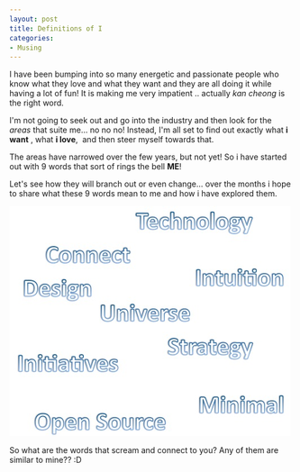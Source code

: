```yaml
---
layout: post
title: Definitions of I
categories:
- Musing
---
```



I have been bumping into so many energetic and passionate people who know what they love and what they want and they are all doing it while having a lot of fun! It is making me very impatient .. actually _kan cheong_ is the right word.

I'm not going to seek out and go into the industry and then look for the _areas_ that suite me... no no no! Instead, I'm all set to find out exactly what **i want** , what **i love**,  and then steer myself towards that.

The areas have narrowed over the few years, but not yet! So i have started out with 9 words that sort of rings the bell **ME**!

Let's see how they will branch out or even change... over the months i hope to share what these 9 words mean to me and how i have explored them.

![](/img/Screen-shot-2009-11-28-at-PM-01.37.46.jpg)

So what are the words that scream and connect to you? Any of them are similar to mine?? :D
